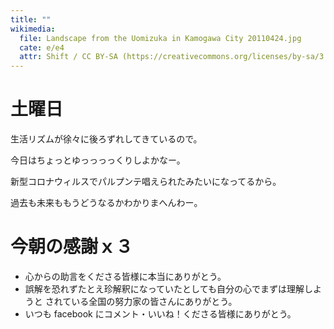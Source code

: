 ```yaml
---
title: ""
wikimedia:
  file: Landscape from the Uomizuka in Kamogawa City 20110424.jpg
  cate: e/e4
  attr: Shift / CC BY-SA (https://creativecommons.org/licenses/by-sa/3.0)
---
```

# 土曜日

生活リズムが徐々に後ろずれしてきているので。

今日はちょっとゆっっっっくりしよかなー。


新型コロナウィルスでパルプンテ唱えられたみたいになってるから。

過去も未来ももうどうなるかわかりまへんわー。



# 今朝の感謝ｘ３

* 心からの助言をくださる皆様に本当にありがとう。
* 誤解を恐れずたとえ珍解釈になっていたとしても自分の心でまずは理解しようと
  されている全国の努力家の皆さんにありがとう。
* いつも facebook にコメント・いいね！くださる皆様にありがとう。
